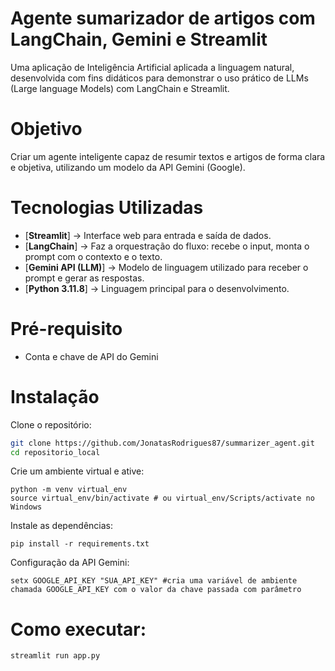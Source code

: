 # Agente sumarizador de artigos com LangChain, Gemini e Streamlit
Uma aplicação de Inteligência Artificial aplicada a linguagem natural, desenvolvida com fins didáticos para demonstrar o uso prático de LLMs (Large language Models) com LangChain e Streamlit.

# Objetivo
Criar um agente inteligente capaz de resumir textos e artigos de forma clara e objetiva, utilizando um modelo da API Gemini (Google).

# Tecnologias Utilizadas

- [**Streamlit**] -> Interface web para entrada e saída de dados.
- [**LangChain**] -> Faz a orquestração do fluxo: recebe o input, monta o prompt com o contexto e o texto.
- [**Gemini API (LLM)**] -> Modelo de linguagem utilizado para receber o prompt e gerar as respostas.
- [**Python 3.11.8**] -> Linguagem principal para o desenvolvimento.

# Pré-requisito
- Conta e chave de API do Gemini  

# Instalação
Clone o repositório:
```bash
git clone https://github.com/JonatasRodrigues87/summarizer_agent.git
cd repositorio_local
```
Crie um ambiente virtual e ative:
```
python -m venv virtual_env
source virtual_env/bin/activate # ou virtual_env/Scripts/activate no Windows
```
Instale as dependências:
```
pip install -r requirements.txt
```
Configuração da API Gemini:
```
setx GOOGLE_API_KEY "SUA_API_KEY" #cria uma variável de ambiente chamada GOOGLE_API_KEY com o valor da chave passada com parâmetro
```

# Como executar:
```
streamlit run app.py
```

